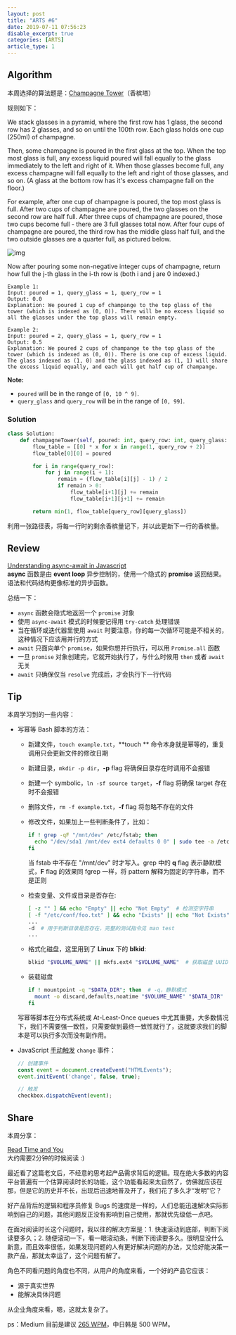 ```yaml
---
layout: post
title: "ARTS #6"
date: 2019-07-11 07:56:23
disable_excerpt: true
categories: [ARTS]
article_type: 1
---
```



## Algorithm

本周选择的算法题是：[Champagne Tower](<https://leetcode.com/problems/champagne-tower/>)（香槟塔）

规则如下：

We stack glasses in a pyramid, where the first row has 1 glass, the second row has 2 glasses, and so on until the 100th row.  Each glass holds one cup (250ml) of champagne.

Then, some champagne is poured in the first glass at the top.  When the top most glass is full, any excess liquid poured will fall equally to the glass immediately to the left and right of it.  When those glasses become full, any excess champagne will fall equally to the left and right of those glasses, and so on.  (A glass at the bottom row has it's excess champagne fall on the floor.)

For example, after one cup of champagne is poured, the top most glass is full.  After two cups of champagne are poured, the two glasses on the second row are half full.  After three cups of champagne are poured, those two cups become full - there are 3 full glasses total now.  After four cups of champagne are poured, the third row has the middle glass half full, and the two outside glasses are a quarter full, as pictured below.

![img](https://s3-lc-upload.s3.amazonaws.com/uploads/2018/03/09/tower.png)

Now after pouring some non-negative integer cups of champagne, return how full the j-th glass in the i-th row is (both i and j are 0 indexed.)

 

```
Example 1:
Input: poured = 1, query_glass = 1, query_row = 1
Output: 0.0
Explanation: We poured 1 cup of champange to the top glass of the tower (which is indexed as (0, 0)). There will be no excess liquid so all the glasses under the top glass will remain empty.

Example 2:
Input: poured = 2, query_glass = 1, query_row = 1
Output: 0.5
Explanation: We poured 2 cups of champange to the top glass of the tower (which is indexed as (0, 0)). There is one cup of excess liquid. The glass indexed as (1, 0) and the glass indexed as (1, 1) will share the excess liquid equally, and each will get half cup of champange.
```

 

**Note:**

- `poured` will be in the range of `[0, 10 ^ 9]`.
- `query_glass` and `query_row` will be in the range of `[0, 99]`.

### Solution

```python
class Solution:
    def champagneTower(self, poured: int, query_row: int, query_glass: int) -> float:
        flow_table = [[0] * x for x in range(1, query_row + 2)]
        flow_table[0][0] = poured

        for i in range(query_row):
            for j in range(i + 1):
                remain = (flow_table[i][j] - 1) / 2
                if remain > 0:
                    flow_table[i+1][j] += remain
                    flow_table[i+1][j+1] += remain

        return min(1, flow_table[query_row][query_glass])
```

利用一张路径表，将每一行时的剩余香槟量记下，并以此更新下一行的香槟量。


## Review

[Understanding async-await in Javascript](https://hackernoon.com/understanding-async-await-in-javascript-1d81bb079b2c)<br/>**async** 函数是由 **event loop** 异步控制的，使用一个隐式的 **promise** 返回结果。语法和代码结构更像标准的异步函数。

总结一下：

- `async` 函数会隐式地返回一个 `promise` 对象
- 使用 `async-await` 模式的时候要记得用 `try-catch` 处理错误
- 当在循环或迭代器里使用 `await` 时要注意，你的每一次循环可能是不相关的，这种情况下应该用并行的方式
- `await` 只面向单个 `promise`，如果你想并行执行，可以用 `Promise.all` 函数
- 一旦 `promise` 对象创建完，它就开始执行了，与什么时候用 `then` 或者 `await` 无关
- `await` 只确保仅当 `resolve` 完成后，才会执行下一行代码

## Tip

本周学习到的一些内容：

- 写幂等 Bash 脚本的方法：

  - 新建文件，`touch example.txt`，**touch ** 命令本身就是幂等的，重复调用只会更新文件的修改日期

  - 新建目录，`mkdir -p dir`，**-p** flag 将确保目录存在时调用不会报错

  - 新建一个 symbolic，`ln -sf source target`，**-f** flag 将确保 target 存在时不会报错

  - 删除文件，`rm -f example.txt`，**-f** flag 将忽略不存在的文件

  - 修改文件，如果加上一些判断条件了，比如：

    ```bash
    if ! grep -qF "/mnt/dev" /etc/fstab; then
      echo "/dev/sda1 /mnt/dev ext4 defaults 0 0" | sudo tee -a /etc/fstab
    fi
    ```

    当 fstab 中不存在 "/mnt/dev" 时才写入。grep 中的 **q** flag 表示静默模式，**F** flag 的效果同 fgrep 一样，将 pattern 解释为固定的字符串，而不是正则

  - 检查变量、文件或目录是否存在:

    ```bash
    [ -z "" ] && echo "Empty" || echo "Not Empty"  # 检测空字符串
    [ -f "/etc/conf/foo.txt" ] && echo "Exists" || echo "Not Exists"  # 检测文件是否存在
    ...
    -d  # 用于判断目录是否存在，完整的测试指令见 man test
    ...
    ```

  - 格式化磁盘，这里用到了 **Linux** 下的 **blkid**:

    ```bash
    blkid "$VOLUME_NAME" || mkfs.ext4 "$VOLUME_NAME"  # 获取磁盘 UUID 信息时才格式化
    ```

  - 装载磁盘

    ```bash
    if ! mountpoint -q "$DATA_DIR"; then  # -q，静默模式
      mount -o discard,defaults,noatime "$VOLUME_NAME" "$DATA_DIR"
    fi
    ```

  写幂等脚本在分布式系统或 At-Least-Once queues 中尤其重要，大多数情况下，我们不需要强一致性，只需要做到最终一致性就行了，这就要求我们的脚本是可以执行多次而没有副作用。

- JavaScript [手动触发](https://developer.mozilla.org/en-US/docs/Web/API/Event/initEvent) `change` 事件：

  ```javascript
  // 创建事件
  const event = document.createEvent("HTMLEvents");
  event.initEvent('change', false, true);
  
  // 触发
  checkbox.dispatchEvent(event);
  ```

  

## Share

本周分享：

[Read Time and You](https://blog.medium.com/read-time-and-you-bc2048ab620c)<br/>大约需要2分钟的时候阅读 :)

最近看了这篇老文后，不经意的思考起产品需求背后的逻辑。现在绝大多数的内容平台普遍有一个估算阅读时长的功能，这个功能看起来太自然了，仿佛就应该在那，但是它的历史并不长，出现后迅速地普及开了，我们花了多久才“发明”它？

好产品背后的逻辑和程序员修复 Bugs 的速度是一样的，人们总能迅速解决实际影响到自己的问题，其他问题反正没有影响到自己使用，那就优先级低一点吧。

在面对阅读时长这个问题时，我以往的解决方案是：1. 快速滚动到底部，判断下阅读要多久；2. 随便滚动一下，看一眼滚动条，判断下阅读要多久。很明显没什么新意，而且效率很低，如果发现问题的人有更好解决问题的办法，又恰好能决策一款产品，那就太幸运了，这个问题有解了。

角色不同看问题的角度也不同，从用户的角度来看，一个好的产品它应该：

- 源于真实世界
- 能解决具体问题

从企业角度来看，嗯，这就太复杂了。

ps：Medium 目前是建议 [265 WPM](https://help.medium.com/hc/en-us/articles/214991667-Read-time)，中日韩是 500 WPM。